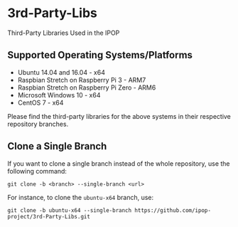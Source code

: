 # 3rd-Party-Libs
Third-Party Libraries Used in the IPOP

## Supported Operating Systems/Platforms

- Ubuntu 14.04 and 16.04 - x64
- Raspbian Stretch on Raspberry Pi 3 - ARM7
- Raspbian Stretch on Raspberry Pi Zero - ARM6
- Microsoft Windows 10 - x64
- CentOS 7 - x64

Please find the third-party libraries for the above systems in their respective repository branches.

## Clone a Single Branch

If you want to clone a single branch instead of the whole repository, use the following command:

```
git clone -b <branch> --single-branch <url>
```

For instance, to clone the `ubuntu-x64` branch, use:

```
git clone -b ubuntu-x64 --single-branch https://github.com/ipop-project/3rd-Party-Libs.git
```
